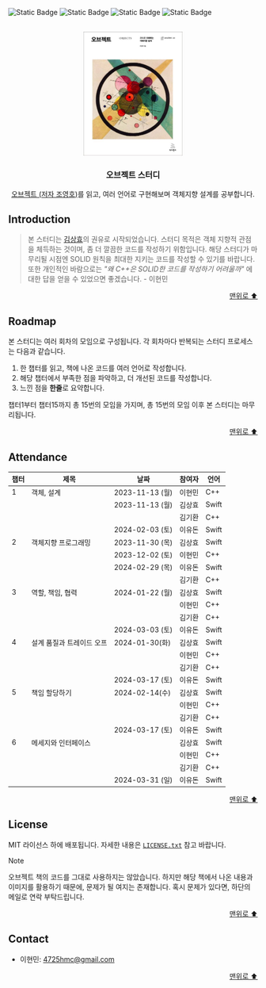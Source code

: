 <a name="readme-top"></a>

![Static Badge](https://img.shields.io/badge/book-object-F7D1B0)
![Static Badge](https://img.shields.io/badge/study-2-BADB52)
![Static Badge](https://img.shields.io/badge/c++-17-00AAAA)
![Static Badge](https://img.shields.io/badge/swift-5.0-F05138)

<br />

<div align="center">
  <a href="https://product.kyobobook.co.kr/detail/S000001766367">
    <img src="img/object_book.jpeg" alt="Logo" width="200">
  </a>

  <h3 align="center">오브젝트 스터디</h3>

  <p align="center">
    <a href="https://product.kyobobook.co.kr/detail/S000001766367" target="_blank">오브젝트 (저자 조영호)</a>를 읽고, 여러 언어로 구현해보며 객체지향 설계를 공부합니다.
  </p>
</div>

## Introduction

> 본 스터디는 [김상효](https://github.com/SH0123)의 권유로 시작되었습니다. 스터디 목적은 객체 지향적 관점을 체득하는 것이며, 좀 더 깔끔한 코드를 작성하기 위함입니다. 해당 스터디가 마무리될 시점엔 SOLID 원칙을 최대한 지키는 코드를 작성할 수 있기를 바랍니다. 또한 개인적인 바람으로는 _"왜 C++은 SOLID한 코드를 작성하기 어려울까"_ 에 대한 답을 얻을 수 있었으면 좋겠습니다. - 이현민

<p align="right">
  <a href="#readme-top">맨위로 ⬆</a>
</p>

## Roadmap

본 스터디는 여러 회차의 모임으로 구성됩니다. 각 회차마다 반복되는 스터디 프로세스는 다음과 같습니다.

1. 한 챕터를 읽고, 책에 나온 코드를 여러 언어로 작성합니다.
2. 해당 챕터에서 부족한 점을 파악하고, 더 개선된 코드를 작성합니다.
3. 느낀 점을 **한줄**로 요약합니다.

챕터1부터 챕터15까지 총 15번의 모임을 가지며, 총 15번의 모임 이후 본 스터디는 마무리됩니다.

<p align="right">
  <a href="#readme-top">맨위로 ⬆</a>
</p>

## Attendance

| 챕터 | 제목                | 날짜            | 참여자 | 언어  |
| ---- | ------------------- | --------------- | ------ | ----- |
| 1    | 객체, 설계          | 2023-11-13 (월) | 이현민 | C++   |
|      |                     | 2023-11-13 (월) | 김상효 | Swift |
|      |                     |                 | 김기환 | C++   |
|      |                     | 2024-02-03 (토) | 이유돈 | Swift |
| 2    | 객체지향 프로그래밍 | 2023-11-30 (목) | 김상효 | Swift |
|      |                     | 2023-12-02 (토) | 이현민 | C++   |
|      |                     | 2024-02-29 (목) | 이유돈 | Swift |
|      |                     |                 | 김기환 | C++   |
| 3    | 역할, 책임, 협력 | 2024-01-22 (월) | 김상효 | Swift |
|      |                     |  | 이현민 | C++   |
|      |                     |                 | 김기환 | C++   |
|      |                     | 2024-03-03 (토) | 이유돈 | Swift |
| 4    | 설계 품질과 트레이드 오프 | 2024-01-30(화) | 김상효 | Swift |
|      |                     |  | 이현민 | C++   |
|      |                     |                 | 김기환 | C++   |
|      |                     | 2024-03-17 (토) | 이유돈 | Swift |
| 5    | 책임 할당하기 | 2024-02-14(수) | 김상효 | Swift |
|      |                     |  | 이현민 | C++   |
|      |                     |                 | 김기환 | C++   |
|      |                     | 2024-03-17 (토) | 이유돈 | Swift |
| 6    | 메세지와 인터페이스      |   | 김상효 | Swift |
|      |                     |  | 이현민 | C++   |
|      |                     |                 | 김기환 | C++   |
|      |                     | 2024-03-31 (일) | 이유돈 | Swift |

<p align="right">
  <a href="#readme-top">맨위로 ⬆</a>
</p>

## License

MIT 라이선스 하에 배포됩니다. 자세한 내용은 [`LICENSE.txt`](./LICENSE.txt) 참고 바랍니다.

> [!NOTE]
> 오브젝트 책의 코드를 그대로 사용하지는 않았습니다. 하지만 해당 책에서 나온 내용과 이미지를 활용하기 때문에, 문제가 될 여지는 존재합니다. 혹시 문제가 있다면, 하단의 메일로 연락 부탁드립니다.

<p align="right">
  <a href="#readme-top">맨위로 ⬆</a>
</p>

## Contact

- 이현민: 4725hmc@gmail.com

<p align="right">
  <a href="#readme-top">맨위로 ⬆</a>
</p>
